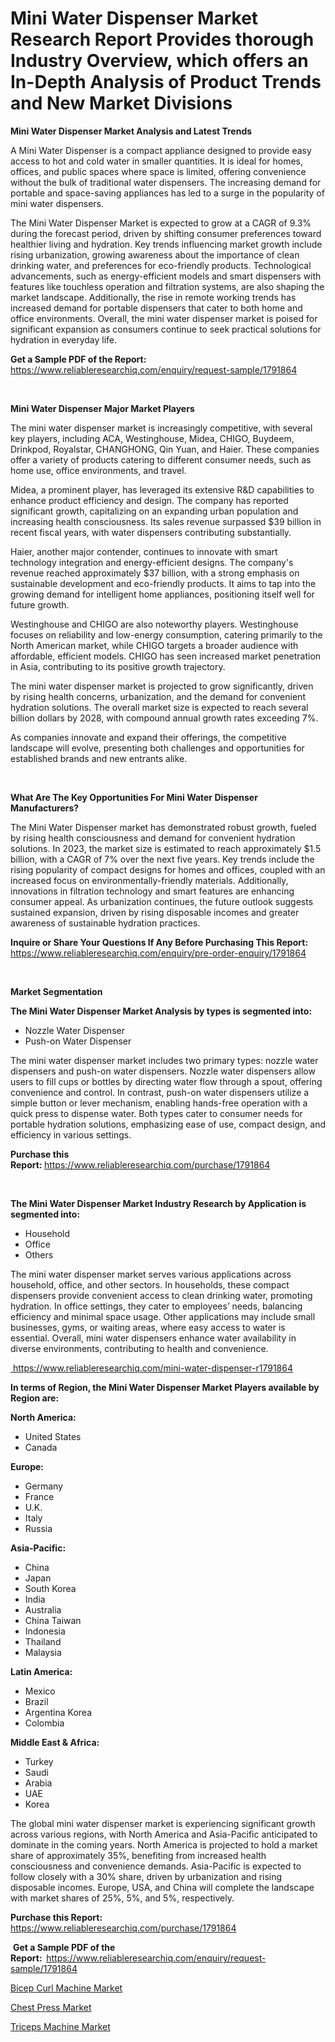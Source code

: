 <p><h1>Mini Water Dispenser Market Research Report Provides thorough Industry Overview, which offers an In-Depth Analysis of Product Trends and New Market Divisions</h1></p><p><strong>Mini Water Dispenser Market Analysis and Latest Trends</strong></p>
<p><p>A Mini Water Dispenser is a compact appliance designed to provide easy access to hot and cold water in smaller quantities. It is ideal for homes, offices, and public spaces where space is limited, offering convenience without the bulk of traditional water dispensers. The increasing demand for portable and space-saving appliances has led to a surge in the popularity of mini water dispensers.</p><p>The Mini Water Dispenser Market is expected to grow at a CAGR of 9.3% during the forecast period, driven by shifting consumer preferences toward healthier living and hydration. Key trends influencing market growth include rising urbanization, growing awareness about the importance of clean drinking water, and preferences for eco-friendly products. Technological advancements, such as energy-efficient models and smart dispensers with features like touchless operation and filtration systems, are also shaping the market landscape. Additionally, the rise in remote working trends has increased demand for portable dispensers that cater to both home and office environments. Overall, the mini water dispenser market is poised for significant expansion as consumers continue to seek practical solutions for hydration in everyday life.</p></p>
<p><strong>Get a Sample PDF of the Report:&nbsp;</strong> <a href="https://www.reliableresearchiq.com/enquiry/request-sample/1791864?utm_campaign=1842&utm_medium=2&utm_source=Github&utm_content=ia&utm_term=18022025&utm_id=mini-water-dispenser">https://www.reliableresearchiq.com/enquiry/request-sample/1791864</a></p>
<p>&nbsp;</p>
<p><strong>Mini Water Dispenser Major Market Players</strong></p>
<p><p>The mini water dispenser market is increasingly competitive, with several key players, including ACA, Westinghouse, Midea, CHIGO, Buydeem, Drinkpod, Royalstar, CHANGHONG, Qin Yuan, and Haier. These companies offer a variety of products catering to different consumer needs, such as home use, office environments, and travel.</p><p>Midea, a prominent player, has leveraged its extensive R&D capabilities to enhance product efficiency and design. The company has reported significant growth, capitalizing on an expanding urban population and increasing health consciousness. Its sales revenue surpassed $39 billion in recent fiscal years, with water dispensers contributing substantially.</p><p>Haier, another major contender, continues to innovate with smart technology integration and energy-efficient designs. The company's revenue reached approximately $37 billion, with a strong emphasis on sustainable development and eco-friendly products. It aims to tap into the growing demand for intelligent home appliances, positioning itself well for future growth.</p><p>Westinghouse and CHIGO are also noteworthy players. Westinghouse focuses on reliability and low-energy consumption, catering primarily to the North American market, while CHIGO targets a broader audience with affordable, efficient models. CHIGO has seen increased market penetration in Asia, contributing to its positive growth trajectory.</p><p>The mini water dispenser market is projected to grow significantly, driven by rising health concerns, urbanization, and the demand for convenient hydration solutions. The overall market size is expected to reach several billion dollars by 2028, with compound annual growth rates exceeding 7%. </p><p>As companies innovate and expand their offerings, the competitive landscape will evolve, presenting both challenges and opportunities for established brands and new entrants alike.</p></p>
<p>&nbsp;</p>
<p><strong>What Are The Key Opportunities For Mini Water Dispenser Manufacturers?</strong></p>
<p><p>The Mini Water Dispenser market has demonstrated robust growth, fueled by rising health consciousness and demand for convenient hydration solutions. In 2023, the market size is estimated to reach approximately $1.5 billion, with a CAGR of 7% over the next five years. Key trends include the rising popularity of compact designs for homes and offices, coupled with an increased focus on environmentally-friendly materials. Additionally, innovations in filtration technology and smart features are enhancing consumer appeal. As urbanization continues, the future outlook suggests sustained expansion, driven by rising disposable incomes and greater awareness of sustainable hydration practices.</p></p>
<p><strong>Inquire or Share Your Questions If Any Before Purchasing This Report:</strong> <a href="https://www.reliableresearchiq.com/enquiry/pre-order-enquiry/1791864?utm_campaign=1842&utm_medium=2&utm_source=Github&utm_content=ia&utm_term=18022025&utm_id=mini-water-dispenser">https://www.reliableresearchiq.com/enquiry/pre-order-enquiry/1791864</a></p>
<p>&nbsp;</p>
<p><strong>Market Segmentation</strong></p>
<p><strong>The Mini Water Dispenser Market Analysis by types is segmented into:</strong></p>
<p><ul><li>Nozzle Water Dispenser</li><li>Push-on Water Dispenser</li></ul></p>
<p><p>The mini water dispenser market includes two primary types: nozzle water dispensers and push-on water dispensers. Nozzle water dispensers allow users to fill cups or bottles by directing water flow through a spout, offering convenience and control. In contrast, push-on water dispensers utilize a simple button or lever mechanism, enabling hands-free operation with a quick press to dispense water. Both types cater to consumer needs for portable hydration solutions, emphasizing ease of use, compact design, and efficiency in various settings.</p></p>
<p><strong>Purchase this Report:&nbsp;</strong><a href="https://www.reliableresearchiq.com/purchase/1791864?utm_campaign=1842&utm_medium=2&utm_source=Github&utm_content=ia&utm_term=18022025&utm_id=mini-water-dispenser">https://www.reliableresearchiq.com/purchase/1791864</a></p>
<p>&nbsp;</p>
<p><strong>The Mini Water Dispenser Market Industry Research by Application is segmented into:</strong></p>
<p><ul><li>Household</li><li>Office</li><li>Others</li></ul></p>
<p><p>The mini water dispenser market serves various applications across household, office, and other sectors. In households, these compact dispensers provide convenient access to clean drinking water, promoting hydration. In office settings, they cater to employees’ needs, balancing efficiency and minimal space usage. Other applications may include small businesses, gyms, or waiting areas, where easy access to water is essential. Overall, mini water dispensers enhance water availability in diverse environments, contributing to health and convenience.</p></p>
<p><a href="https://www.reliableresearchiq.com/mini-water-dispenser-r1791864?utm_campaign=1842&utm_medium=2&utm_source=Github&utm_content=ia&utm_term=18022025&utm_id=mini-water-dispenser">&nbsp;https://www.reliableresearchiq.com/mini-water-dispenser-r1791864</a></p>
<p><strong>In terms of Region, the Mini Water Dispenser Market Players available by Region are:</strong></p>
<p>
    <p> <strong> North America: </strong>
        <ul>
            <li>United States</li>
            <li>Canada</li>
        </ul>
        </p> 
    <p> <strong> Europe: </strong>
        <ul>
            <li>Germany</li>
            <li>France</li>
            <li>U.K.</li>
            <li>Italy</li>
            <li>Russia</li>
        </ul>
        </p> 
    <p> <strong> Asia-Pacific: </strong>
        <ul>
            <li>China</li>
            <li>Japan</li>
            <li>South Korea</li>
            <li>India</li>
            <li>Australia</li>
            <li>China Taiwan</li>
            <li>Indonesia</li>
            <li>Thailand</li>
            <li>Malaysia</li>
        </ul>
        </p> 
    <p> <strong> Latin America: </strong>
        <ul>
            <li>Mexico</li>
            <li>Brazil</li>
            <li>Argentina Korea</li>
            <li>Colombia</li>
        </ul>
        </p> 
    <p> <strong> Middle East & Africa: </strong>
        <ul>
            <li>Turkey</li>
            <li>Saudi</li>
            <li>Arabia</li>
            <li>UAE</li>
            <li>Korea</li>
        </ul>
    </p>
    </p>
<p><p>The global mini water dispenser market is experiencing significant growth across various regions, with North America and Asia-Pacific anticipated to dominate in the coming years. North America is projected to hold a market share of approximately 35%, benefiting from increased health consciousness and convenience demands. Asia-Pacific is expected to follow closely with a 30% share, driven by urbanization and rising disposable incomes. Europe, USA, and China will complete the landscape with market shares of 25%, 5%, and 5%, respectively.</p></p>
<p><strong>Purchase this Report: </strong><a href="https://www.reliableresearchiq.com/purchase/1791864?utm_campaign=1842&utm_medium=2&utm_source=Github&utm_content=ia&utm_term=18022025&utm_id=mini-water-dispenser">https://www.reliableresearchiq.com/purchase/1791864</a></p>
<p>&nbsp;<strong>Get a Sample PDF of the Report:&nbsp;&nbsp;</strong><a href="https://www.reliableresearchiq.com/enquiry/request-sample/1791864?utm_campaign=1842&utm_medium=2&utm_source=Github&utm_content=ia&utm_term=18022025&utm_id=mini-water-dispenser">https://www.reliableresearchiq.com/enquiry/request-sample/1791864</a></p>
<p><strong></strong></p>
<p><p><a href="https://github.com/kukolkasimo5/Market-Research-Report-List-1/blob/main/bicep-curl-machine-market.md?utm_campaign=1842&utm_medium=2&utm_source=Github&utm_content=ia&utm_term=18022025&utm_id=mini-water-dispenser">Bicep Curl Machine Market</a></p><p><a href="https://github.com/shafriusizi/Market-Research-Report-List-1/blob/main/chest-press-market.md?utm_campaign=1842&utm_medium=2&utm_source=Github&utm_content=ia&utm_term=18022025&utm_id=mini-water-dispenser">Chest Press Market</a></p><p><a href="https://github.com/mudgeadamsvx/Market-Research-Report-List-1/blob/main/triceps-machine-market.md?utm_campaign=1842&utm_medium=2&utm_source=Github&utm_content=ia&utm_term=18022025&utm_id=mini-water-dispenser">Triceps Machine Market</a></p></p>